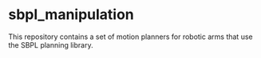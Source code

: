 sbpl_manipulation
=================

This repository contains a set of motion planners for robotic arms that use the SBPL planning library.
